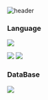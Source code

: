 ![header](https://capsule-render.vercel.app/api?type=waving&color=gradient&height=300&section=header&text=ChoA)


<div>
  <!--Body-->

  ### Language
  <!--Python-->
  <img src="https://img.shields.io/badge/Python-3776AB?style=for-the-badge&logo=Python&logoColor=white"/><br/>
  <!--C-->
  <img src="https://img.shields.io/badge/C-A8B9CC?style=for-the-badge&logo=C&logoColor=white"/>
  <!--CPP-->
  <img src="https://img.shields.io/badge/C++-00599c?style=for-the-badge&logo=cplusplus&logoColor=white"/>
  <br/>

  ### DataBase
  <!--MySQL-->
  <img src="https://img.shields.io/badge/MySQL-4479A1?style=for-the-badge&logo=MySQL&logoColor=white"/>
  <br/>

  
</div>

<!--
**LEE-DO-YOUNG-03-22/LEE-DO-YOUNG-03-22** is a ✨ _special_ ✨ repository because its `README.md` (this file) appears on your GitHub profile.

Here are some ideas to get you started:

- 🔭 I’m currently working on ...
- 🌱 I’m currently learning ...
- 👯 I’m looking to collaborate on ...
- 🤔 I’m looking for help with ...
- 💬 Ask me about ...
- 📫 How to reach me: ...
- 😄 Pronouns: ...
- ⚡ Fun fact: ...
-->


